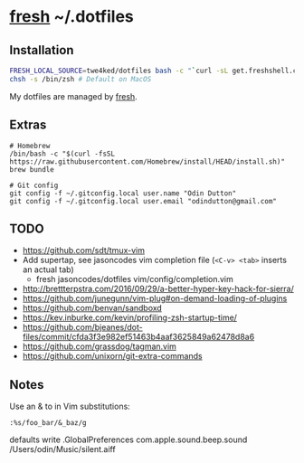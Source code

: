 # [fresh] ~/.dotfiles

## Installation

``` sh
FRESH_LOCAL_SOURCE=twe4ked/dotfiles bash -c "`curl -sL get.freshshell.com`"
chsh -s /bin/zsh # Default on MacOS
```

My dotfiles are managed by [fresh].

[fresh]: https://github.com/freshshell/fresh

## Extras

```
# Homebrew
/bin/bash -c "$(curl -fsSL https://raw.githubusercontent.com/Homebrew/install/HEAD/install.sh)"
brew bundle

# Git config
git config -f ~/.gitconfig.local user.name "Odin Dutton"
git config -f ~/.gitconfig.local user.email "odindutton@gmail.com"
```

## TODO

- https://github.com/sdt/tmux-vim
- Add supertap, see jasoncodes vim completion file (`<C-v> <tab>` inserts an actual tab)
  - fresh jasoncodes/dotfiles vim/config/completion.vim
- http://brettterpstra.com/2016/09/29/a-better-hyper-key-hack-for-sierra/
- https://github.com/junegunn/vim-plug#on-demand-loading-of-plugins
- https://github.com/benvan/sandboxd
- https://kev.inburke.com/kevin/profiling-zsh-startup-time/
- https://github.com/bjeanes/dot-files/commit/cfda3f3e982ef51463b4aaf3625849a62478d8a6
- https://github.com/grassdog/tagman.vim
- https://github.com/unixorn/git-extra-commands

## Notes

Use an & to in Vim substitutions:

    :%s/foo_bar/&_baz/g

defaults write .GlobalPreferences com.apple.sound.beep.sound /Users/odin/Music/silent.aiff
